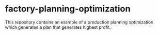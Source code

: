# factory-planning-optimization
This repository contains an example of a production planning optimization which generates a plan that generates highest profit.
